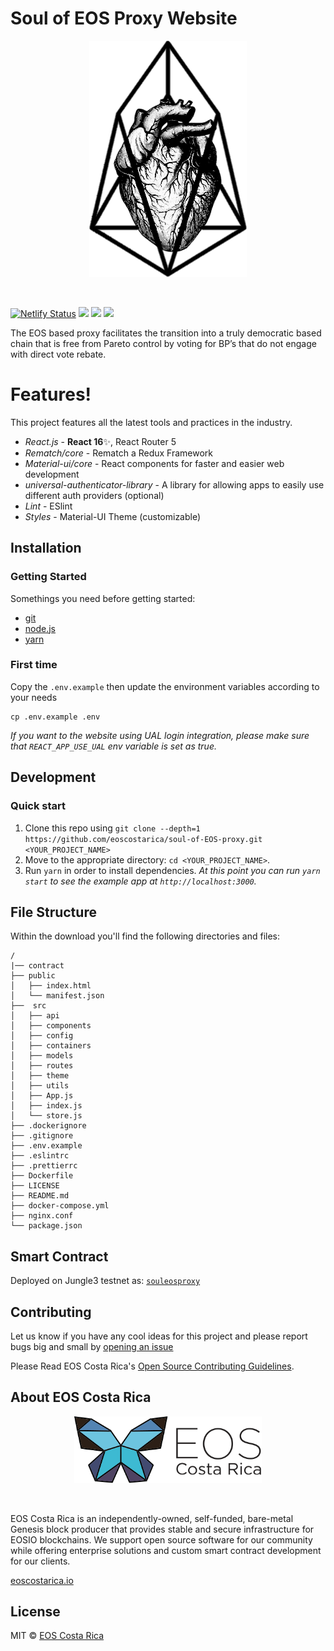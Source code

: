 # Soul of EOS Proxy Website

<p align="center">
	<a href="https://soulofeos.io">
		<img src="./docs/soul-of-eos-logo.png" />
	</a>
</p>
<br/>

[![Netlify Status](https://api.netlify.com/api/v1/badges/7e88118e-c0d0-4bf3-966f-d485946cb06b/deploy-status)](https://app.netlify.com/sites/soul-of-eos/deploys) ![](https://img.shields.io/github/license/eoscostarica/soul-of-EOS-proxy) ![](https://img.shields.io/badge/code%20style-standard-brightgreen.svg) ![](https://img.shields.io/github/forks/eoscostarica/soul-of-EOS-proxy?style=social)

The EOS based proxy facilitates the transition into a truly democratic based chain that is free from Pareto control by voting for BP’s that do not engage with direct vote rebate.

# Features!

This project features all the latest tools and practices in the industry.

- _React.js_ - **React 16**✨, React Router 5
- _Rematch/core_ - Rematch a Redux Framework
- _Material-ui/core_ - React components for faster and easier web development
- _universal-authenticator-library_ - A library for allowing apps to easily use different auth providers (optional)
- _Lint_ - ESlint
- _Styles_ - Material-UI Theme (customizable)

## Installation

### Getting Started

Somethings you need before getting started:

- [git](https://git-scm.com/)
- [node.js](https://nodejs.org/es/)
- [yarn](https://yarnpkg.com/)

### First time

Copy the `.env.example` then update the environment variables according to your needs

```
cp .env.example .env
```

_If you want to the website using UAL login integration, please make sure that `REACT_APP_USE_UAL` env variable is set as true._

## Development

### Quick start

1.  Clone this repo using `git clone --depth=1 https://github.com/eoscostarica/soul-of-EOS-proxy.git <YOUR_PROJECT_NAME>`
2.  Move to the appropriate directory: `cd <YOUR_PROJECT_NAME>`.
3.  Run `yarn` in order to install dependencies.
    _At this point you can run `yarn start` to see the example app at `http://localhost:3000`._

## File Structure

Within the download you'll find the following directories and files:

```
/
|── contract
├── public
│   ├── index.html
│   └── manifest.json
├──  src
│   ├── api
│   ├── components
│   ├── config
│   ├── containers
│   ├── models
│   ├── routes
│   ├── theme
│   ├── utils
│   ├── App.js
│   ├── index.js
│   └── store.js
├── .dockerignore
├── .gitignore
├── .env.example
├── .eslintrc
├── .prettierrc
├── Dockerfile
├── LICENSE
├── README.md
├── docker-compose.yml
├── nginx.conf
└── package.json
```

## Smart Contract

Deployed on Jungle3 testnet as: [`souleosproxy`](https://jungle3.bloks.io/account/souleosproxy)

## Contributing

Let us know if you have any cool ideas for this project and please report bugs big and small by [opening an issue](https://github.com/eoscostarica/soul-of-EOS-proxy/issues/new/choose)

Please Read EOS Costa Rica's [Open Source Contributing Guidelines](https://developers.eoscostarica.io/docs/open-source-guidelines).

## About EOS Costa Rica

<p align="center">
	<a href="https://eoscostarica.io">
		<img src="https://github.com/eoscostarica/eos-rate/raw/master/docs/eoscostarica-logo-black.png" width="300">
	</a>
</p>
<br/>

EOS Costa Rica is an independently-owned, self-funded, bare-metal Genesis block producer that provides stable and secure infrastructure for EOSIO blockchains. We support open source software for our community while offering enterprise solutions and custom smart contract development for our clients.

[eoscostarica.io](https://eoscostarica.io)

## License

MIT © [EOS Costa Rica](https://eoscostarica.io)
